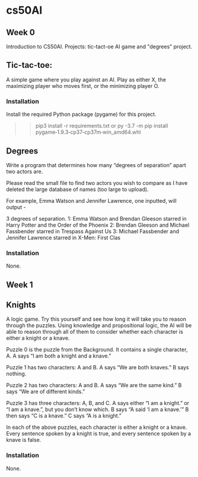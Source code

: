 # cs50AI

<h2> Week 0 </h2>

Introduction to CS50AI. Projects: tic-tact-oe AI game and "degrees" project.

<h2> Tic-tac-toe: </h2>

A simple game where you play against an AI. Play as either X, the maximizing player who moves first, or the minimizing player O.

<h3> Installation </h3>

Install the required Python package (pygame) for this project.
>> pip3 install -r requirements.txt 
or 
>> py -3.7 -m pip install pygame‑1.9.3‑cp37‑cp37m‑win_amd64.whl

<h2> Degrees </h2>

Write a program that determines how many “degrees of separation” apart two actors are.

Please read the small file to find two actors you wish to compare as I have deleted the large database of names (too large to upload). 

For example, Emma Watson and Jennifer Lawrence, one inputted, will output - 

3 degrees of separation.
1: Emma Watson and Brendan Gleeson starred in Harry Potter and the Order of the Phoenix
2: Brendan Gleeson and Michael Fassbender starred in Trespass Against Us
3: Michael Fassbender and Jennifer Lawrence starred in X-Men: First Clas

<h3> Installation </h3>

None.

<h2> Week 1 </h2>

<h2> Knights </h2>

A logic game. Try this yourself and see how long it will take you to reason through the puzzles. Using knowledge and propositional logic, the AI will be able to reason through all of them to consider whether each character is either a knight or a knave.

Puzzle 0 is the puzzle from the Background. It contains a single character, A.
A says “I am both a knight and a knave.”

Puzzle 1 has two characters: A and B.
A says “We are both knaves.”
B says nothing.

Puzzle 2 has two characters: A and B.
A says “We are the same kind.”
B says “We are of different kinds.”

Puzzle 3 has three characters: A, B, and C.
A says either “I am a knight.” or “I am a knave.”, but you don’t know which.
B says “A said ‘I am a knave.’”
B then says “C is a knave.”
C says “A is a knight.”

In each of the above puzzles, each character is either a knight or a knave. Every sentence spoken by a knight is true, and every sentence spoken by a knave is false.

<h3> Installation </h3>

None.


